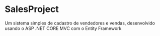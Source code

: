 # SalesProject
Um sistema simples de cadastro de vendedores e vendas, desenvolvido usando o ASP .NET CORE MVC com o Entity Framework
